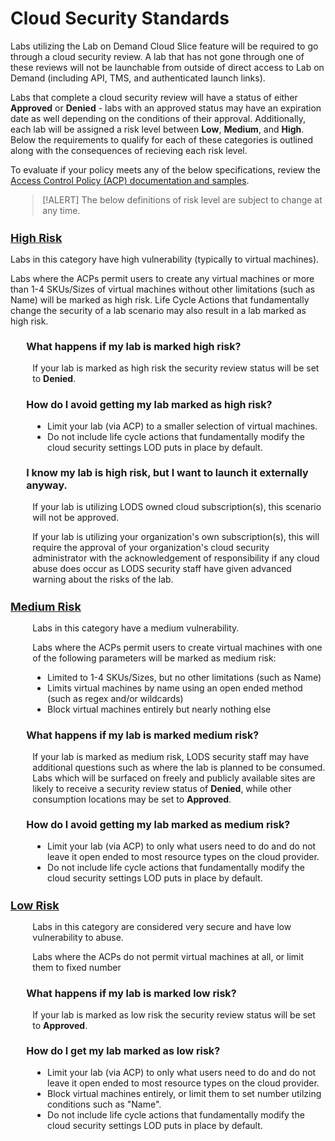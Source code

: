 <style>
h2{
    text-decoration: underline;
    font-weight: bold;
    font-size:18px;    
}
h3{
    font-weight: bold;
    font-size:16px;    
}
h4{
    font-weight: bold;    
    font-style: italic;
    font-size:14px;        
}
:not(h3) ~ h3 {
  margin-left: 5%;
}
h3 ~ p,ol,ul,blockquote {
  margin-left: 7%;
}
summary{
    font-size:16px;   
}
</style>

# Cloud Security Standards

Labs utilizing the Lab on Demand Cloud Slice feature will be required to go through a cloud security review. A lab that has not gone through one of these reviews will not be launchable from outside of direct access to Lab on Demand (including API, TMS, and authenticated launch links).

Labs that complete a cloud security review will have a status of either **Approved** or **Denied** - labs with an approved status may have an expiration date as well depending on the conditions of their approval. Additionally, each lab will be assigned a risk level between **Low**, **Medium**, and **High**. Below the requirements to qualify for each of these categories is outlined along with the consequences of recieving each risk level.

To evaluate if your policy meets any of the below specifications, review the [Access Control Policy (ACP) documentation and samples](https://github.com/LearnOnDemandSystems/labauthor/tree/master/access-control-policies/).

> [!ALERT] The below definitions of risk level are subject to change at any time.

## High Risk

Labs in this category have high vulnerability (typically to virtual machines).

Labs where the ACPs permit users to create any virtual machines or more than 1-4 SKUs/Sizes of virtual machines without other limitations (such as Name) will be marked as high risk. Life Cycle Actions that fundamentally change the security of a lab scenario may also result in a lab marked as high risk.

### What happens if my lab is marked high risk?

If your lab is marked as high risk the security review status will be set to **Denied**.

### How do I avoid getting my lab marked as high risk?

- Limit your lab (via ACP) to a smaller selection of virtual machines.
- Do not include life cycle actions that fundamentally modify the cloud security settings LOD puts in place by default.

### I know my lab is high risk, but I want to launch it externally anyway.

If your lab is utilizing LODS owned cloud subscription(s), this scenario will not be approved.

If your lab is utilizing your organization's own subscription(s), this will require the approval of your organization's cloud security administrator with the acknowledgement of responsibility if any cloud abuse does occur as LODS security staff have given advanced warning about the risks of the lab.

## Medium Risk

Labs in this category have a medium vulnerability. 

Labs where the ACPs permit users to create virtual machines with one of the following parameters will be marked as medium risk:

- Limited to 1-4 SKUs/Sizes, but no other limitations (such as Name)
- Limits virtual machines by name using an open ended method (such as regex and/or wildcards)
- Block virtual machines entirely but nearly nothing else 

### What happens if my lab is marked medium risk?

If your lab is marked as medium risk, LODS security staff may have additional questions such as where the lab is planned to be consumed. Labs which will be surfaced on freely and publicly available sites are likely to receive a security review status of **Denied**, while other consumption locations may be set to **Approved**.

### How do I avoid getting my lab marked as medium risk?

- Limit your lab (via ACP) to only what users need to do and do not leave it open ended to most resource types on the cloud provider.
- Do not include life cycle actions that fundamentally modify the cloud security settings LOD puts in place by default.

## Low Risk

Labs in this category are considered very secure and have low vulnerability to abuse.

Labs where the ACPs do not permit virtual machines at all, or limit them to fixed number

### What happens if my lab is marked low risk?

If your lab is marked as low risk the security review status will be set to **Approved**.

### How do I get my lab marked as low risk?

- Limit your lab (via ACP) to only what users need to do and do not leave it open ended to most resource types on the cloud provider.
- Block virtual machines entirely, or limit them to set number utilzing conditions such as "Name".
- Do not include life cycle actions that fundamentally modify the cloud security settings LOD puts in place by default.